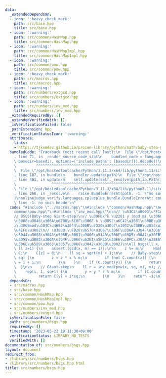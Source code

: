 ```yaml
---
data:
  _extendedDependsOn:
  - icon: ':heavy_check_mark:'
    path: src/base.hpp
    title: src/base.hpp
  - icon: ':warning:'
    path: src/common/HashMap.hpp
    title: src/common/HashMap.hpp
  - icon: ':warning:'
    path: src/common/HashMapImpl.hpp
    title: src/common/HashMapImpl.hpp
  - icon: ':warning:'
    path: src/common/pow.hpp
    title: src/common/pow.hpp
  - icon: ':heavy_check_mark:'
    path: src/macros.hpp
    title: src/macros.hpp
  - icon: ':warning:'
    path: src/numbers/extgcd.hpp
    title: src/numbers/extgcd.hpp
  - icon: ':warning:'
    path: src/numbers/inv_mod.hpp
    title: src/numbers/inv_mod.hpp
  _extendedRequiredBy: []
  _extendedVerifiedWith: []
  _isVerificationFailed: false
  _pathExtension: hpp
  _verificationStatusIcon: ':warning:'
  attributes:
    links:
    - https://tjkendev.github.io/procon-library/python/math/baby-step-giant-step.html
  bundledCode: "Traceback (most recent call last):\n  File \"/opt/hostedtoolcache/Python/3.11.3/x64/lib/python3.11/site-packages/onlinejudge_verify/documentation/build.py\"\
    , line 71, in _render_source_code_stat\n    bundled_code = language.bundle(stat.path,\
    \ basedir=basedir, options={'include_paths': [basedir]}).decode()\n          \
    \         ^^^^^^^^^^^^^^^^^^^^^^^^^^^^^^^^^^^^^^^^^^^^^^^^^^^^^^^^^^^^^^^^^^^^^^^^^^^^^^^^^\n\
    \  File \"/opt/hostedtoolcache/Python/3.11.3/x64/lib/python3.11/site-packages/onlinejudge_verify/languages/cplusplus.py\"\
    , line 187, in bundle\n    bundler.update(path)\n  File \"/opt/hostedtoolcache/Python/3.11.3/x64/lib/python3.11/site-packages/onlinejudge_verify/languages/cplusplus_bundle.py\"\
    , line 401, in update\n    self.update(self._resolve(pathlib.Path(included), included_from=path))\n\
    \                ^^^^^^^^^^^^^^^^^^^^^^^^^^^^^^^^^^^^^^^^^^^^^^^^^^^^^^^^^\n \
    \ File \"/opt/hostedtoolcache/Python/3.11.3/x64/lib/python3.11/site-packages/onlinejudge_verify/languages/cplusplus_bundle.py\"\
    , line 260, in _resolve\n    raise BundleErrorAt(path, -1, \"no such header\"\
    )\nonlinejudge_verify.languages.cplusplus_bundle.BundleErrorAt: common/HashMap.hpp:\
    \ line -1: no such header\n"
  code: "#include \"../macros.hpp\"\n#include \"common/HashMap.hpp\"\n#include \"\
    common/pow.hpp\"\n#include \"inv_mod.hpp\"\n\n// \u53C2\u8003\uFF1Ahttps://tjkendev.github.io/procon-library/python/math/baby-step-giant-step.html\n\
    // BSGS(Baby-step Giant-step)\n// \u30FBx^k \u2261 y (mod m) \u3068\u306A\u308B\
    \u3088\u3046\u306A\u6700\u5C0F\u306E k \u3092\u6C42\u3081\u308B\u3002\n// \u30FB\
    x\u3068mod\u304C\u4E92\u3044\u306B\u7D20\u3067\u3042\u308B\u3053\u3068\u304C\u6761\
    \u4EF6\u3002\n// \u3000(\u7D20\u6570\u3067\u306F\u306A\u304F\u3066\u3082\u3044\
    \u3044\u3088\u3046\u306B\u3001\u9006\u5143\u306F\u30D5\u30A7\u30EB\u30DE\u30FC\
    \u3058\u3083\u306A\u304F\u3066\u62E1\u5F35\u30E6\u30FC\u30AF\u30EA\u30C3\u30C9\
    \u306E\u65B9\u306B\u3057\u3066\u3042\u308B\u3002)\n\nll bsgs(ll x, ll y, ll m,\
    \ ll z=1) {\n    assert((gcd(x, m) == 1));\n\n    z %= m;\n    HashMap<ll, ll>\
    \ C;\n    C[z] = 0;\n    ll sq = sqrt(m) + 1;\n\n    // Baby-step\n    rep(i,\
    \ sq) {\n        z = z * x % m;\n        if (not C.count(z)) {\n            C[z]\
    \ = i + 1;\n        }\n    }\n    if (C.count(y)) {\n        return C[y];\n  \
    \  }\n\n    // Giant-step\n    ll r = inv_mod(pow(x, sq, m), m); // r = x^(-sq);\n\
    \    rep(i, 1, sq+1) {\n        y = y * r % m;\n        if (C.count(y)) {\n  \
    \          return C[y] + i*sq;\n        }\n    }\n    return -1;\n}\n"
  dependsOn:
  - src/macros.hpp
  - src/base.hpp
  - src/common/HashMap.hpp
  - src/common/HashMapImpl.hpp
  - src/common/pow.hpp
  - src/numbers/inv_mod.hpp
  - src/numbers/extgcd.hpp
  isVerificationFile: false
  path: src/numbers/bsgs.hpp
  requiredBy: []
  timestamp: '2023-05-22 19:11:30+09:00'
  verificationStatus: LIBRARY_NO_TESTS
  verifiedWith: []
documentation_of: src/numbers/bsgs.hpp
layout: document
redirect_from:
- /library/src/numbers/bsgs.hpp
- /library/src/numbers/bsgs.hpp.html
title: src/numbers/bsgs.hpp
---
```

